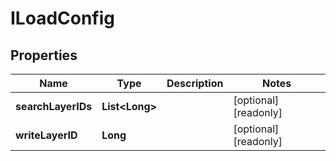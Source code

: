 

# ILoadConfig


## Properties

Name | Type | Description | Notes
------------ | ------------- | ------------- | -------------
**searchLayerIDs** | **List&lt;Long&gt;** |  |  [optional] [readonly]
**writeLayerID** | **Long** |  |  [optional] [readonly]



